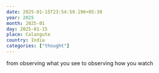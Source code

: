 ```yaml
---
date: 2025-01-15T23:54:59.196+05:30
year: 2025
month: 2025-01
day: 2025-01-15
place: Calangute
country: India
categories: ["thought"]
---
```

from observing what you see to observing how you watch
